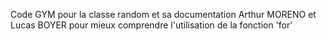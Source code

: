 Code GYM pour la classe random et sa documentation
Arthur MORENO et Lucas BOYER pour mieux comprendre l'utilisation de la fonction 'for'